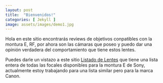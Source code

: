 ```yaml
---
layout: post
title:  "Bienvenidos!"
categories: [ Jekyll ]
image: assets/images/demo1.jpg
---
```

Hola en este sitio encontrarás reviews de objetivos conpatibles con la montura E, RF, por ahora son las cámaras que poseo y puedo dar una opinión verdadera del comportamiento que tiene estos lentes.

Puedes darle un vistazo a este sitio [Listado de Lentes][jekyll-docs] que tiene una lista entera de todas las focales disponibles para la montura E de Sony, actualmente estoy trabajando para una lista similar pero para la marca Canon.

[jekyll-docs]: https://davidcon1camara.github.io/listlens/
